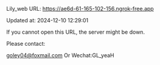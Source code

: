 Lily_web URL: https://ae6d-61-165-102-156.ngrok-free.app

Updated at: 2024-12-10 12:29:01

If you cannot open this URL, the server might be down.

Please contact: 

goley04@foxmail.com Or Wechat:GL_yeaH